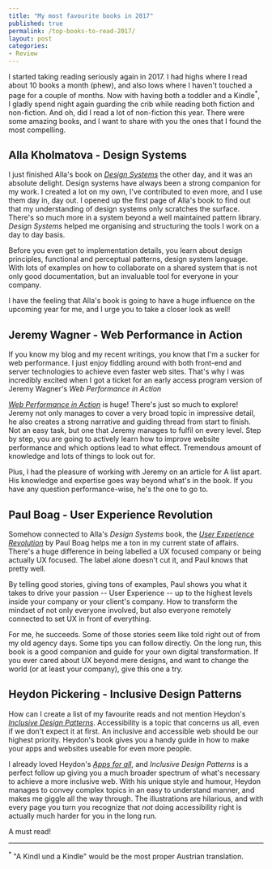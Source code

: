 ```yaml
---
title: "My most favourite books in 2017"
published: true
permalink: /top-books-to-read-2017/
layout: post
categories:
- Review
---
```


I started taking reading seriously again in 2017. I had highs where I read about 10 books a month (phew), and also lows where I haven't touched a page for a couple of months. Now with having both a toddler and a Kindle<sup>*</sup>, I gladly spend night again guarding the crib while reading both fiction and non-fiction. And oh, did I read a lot of non-fiction this year. There were some amazing books, and I want to share with you the ones that I found the most compelling.

## Alla Kholmatova - Design Systems

I just finished Alla's book on <em>[Design Systems](http://designsystemsbook.com/)</em> the other day, and it was an absolute delight. Design systems have always been a strong companion for my work. I created a lot on my own, I've contributed to even more, and I use them day in, day out. I opened up the first page of Alla's book to find out that my understanding of design systems only scratches the surface. There's so much more in a system beyond a well maintained pattern library. <em>Design Systems</em> helped me organising and structuring the tools I work on a day to day basis.

Before you even get to implementation details, you learn about design principles, functional and perceptual patterns, design system language. With lots of examples on how to collaborate on a shared system that is not only good documentation, but an invaluable tool for everyone in your company.

I have the feeling that Alla's book is going to have a huge influence on the upcoming year for me, and I urge you to take a closer look as well!

## Jeremy Wagner - Web Performance in Action

If you know my blog and my recent writings, you know that I'm a sucker for web performance. I just enjoy fiddling around with both front-end and server technologies to achieve even faster web sites. That's why I was incredibly excited when I got a ticket for an early access program version of Jeremy Wagner's <em>Web Performance in Action</em>

<em>[Web Performance in Action](https://www.manning.com/books/web-performance-in-action)</em> is huge! There's just so much to explore! Jeremy not only manages to cover a very broad topic in impressive detail, he also creates a strong narrative and guiding thread from start to finish. Not an easy task, but one that Jeremy manages to fulfil on every level. Step by step, you are going to actively learn how to improve website performance and which options lead to what effect. Tremendous amount of knowledge and lots of things to look out for.

Plus, I had the pleasure of working with Jeremy on an article for A list apart. His knowledge and expertise goes way beyond what's in the book. If you have any question performance-wise, he's the one to go to.

## Paul Boag - User Experience Revolution

Somehow connected to Alla's <em>Design Systems</em> book, the <em>[User Experience Revolution](https://boagworld.com/books/user-experience-revolution/)</em> by Paul Boag helps me a ton in my current state of affairs. There's a huge difference in being labelled a UX focused company or being actually UX focused. The label alone doesn't cut it, and Paul knows that pretty well. 

By telling good stories, giving tons of examples, Paul shows you what it takes to drive your passion -- User Experience -- up to the highest levels inside your company or your client's company. How to transform the mindset of not only everyone involved, but also everyone remotely connected to set UX in front of everything.

For me, he succeeds. Some of those stories seem like told right out of from my old agency days. Some tips you can follow directly. On the long run, this book is a good companion and guide for your own digital transformation. If you ever cared about UX beyond mere designs, and want to change the world (or at least your company), give this one a try.

## Heydon Pickering - Inclusive Design Patterns

How can I create a list of my favourite reads and not mention Heydon's <em>[Inclusive Design Patterns](https://www.smashingmagazine.com/printed-books/inclusive-front-end-design-patterns/)</em>. Accessibility is a topic that concerns us all, even if we don't expect it at first. An inclusive and accessible web should be our highest priority. Heydon's book gives you a handy guide in how to make your apps and websites useable for even more people.

I already loved Heydon's <em>[Apps for all](https://www.smashingmagazine.com/ebooks/apps-for-all-coding-accessible-web-applications/)</em>, and <em>Inclusive Design Patterns</em> is a perfect follow up giving you a much broader spectrum of what's necessary to achieve a more inclusive web. With his unique style and humour, Heydon manages to convey complex topics in an easy to understand manner, and makes me giggle all the way through. The illustrations are hilarious, and with every page you turn you recognize that <em>not</em> doing accessibility right is actually much harder for you in the long run.

A must read!


---
<sup>*</sup> <span lang="de">"A Kindl und a Kindle"</span> would be the most proper Austrian translation.

